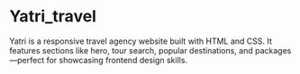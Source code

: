 # Yatri_travel
Yatri is a responsive travel agency website built with HTML and CSS. It features sections like hero, tour search, popular destinations, and packages—perfect for showcasing frontend design skills.
